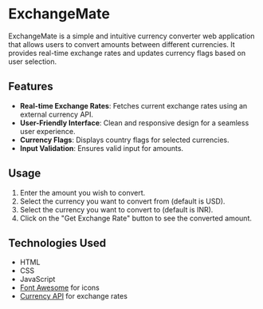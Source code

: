 # ExchangeMate

ExchangeMate is a simple and intuitive currency converter web application that allows users to convert amounts between different currencies. It provides real-time exchange rates and updates currency flags based on user selection.

## Features

- **Real-time Exchange Rates**: Fetches current exchange rates using an external currency API.
- **User-Friendly Interface**: Clean and responsive design for a seamless user experience.
- **Currency Flags**: Displays country flags for selected currencies.
- **Input Validation**: Ensures valid input for amounts.

## Usage
1. Enter the amount you wish to convert.
2. Select the currency you want to convert from (default is USD).
3. Select the currency you want to convert to (default is INR).
4. Click on the "Get Exchange Rate" button to see the converted amount.  

## Technologies Used

- HTML
- CSS
- JavaScript
- [Font Awesome](https://fontawesome.com/) for icons
- [Currency API](https://github.com/fawazahmed0/currency-api) for exchange rates
